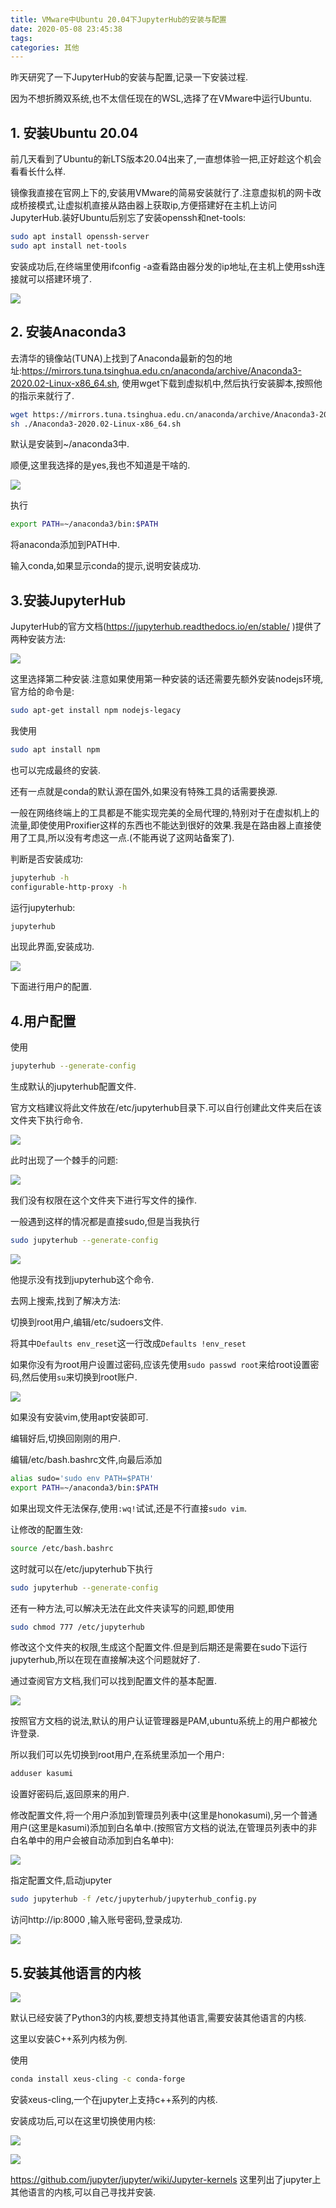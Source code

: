 ```yaml
---
title: VMware中Ubuntu 20.04下JupyterHub的安装与配置
date: 2020-05-08 23:45:38
tags:
categories: 其他
---
```


昨天研究了一下JupyterHub的安装与配置,记录一下安装过程.

因为不想折腾双系统,也不太信任现在的WSL,选择了在VMware中运行Ubuntu.

## 1. 安装Ubuntu 20.04

前几天看到了Ubuntu的新LTS版本20.04出来了,一直想体验一把,正好趁这个机会看看长什么样.

镜像我直接在官网上下的,安装用VMware的简易安装就行了.注意虚拟机的网卡改成桥接模式,让虚拟机直接从路由器上获取ip,方便搭建好在主机上访问JupyterHub.装好Ubuntu后别忘了安装openssh和net-tools:

<!--more-->

```bash
sudo apt install openssh-server
sudo apt install net-tools
```

安装成功后,在终端里使用ifconfig -a查看路由器分发的ip地址,在主机上使用ssh连接就可以搭建环境了.

![](/img/JupyterHub/1.png.webp)

## 2. 安装Anaconda3

去清华的镜像站(TUNA)上找到了Anaconda最新的包的地址:https://mirrors.tuna.tsinghua.edu.cn/anaconda/archive/Anaconda3-2020.02-Linux-x86_64.sh, 使用wget下载到虚拟机中,然后执行安装脚本,按照他的指示来就行了.

```bash
wget https://mirrors.tuna.tsinghua.edu.cn/anaconda/archive/Anaconda3-2020.02-Linux-x86_64.sh
sh ./Anaconda3-2020.02-Linux-x86_64.sh
```

默认是安装到~/anaconda3中.

顺便,这里我选择的是yes,我也不知道是干啥的.

![](/img/JupyterHub/2.png.webp)

执行

```bash
export PATH=~/anaconda3/bin:$PATH
```

将anaconda添加到PATH中.

输入conda,如果显示conda的提示,说明安装成功.

## 3.安装JupyterHub

JupyterHub的官方文档(https://jupyterhub.readthedocs.io/en/stable/ )提供了两种安装方法:

![](/img/JupyterHub/3.png.webp)

这里选择第二种安装.注意如果使用第一种安装的话还需要先额外安装nodejs环境,官方给的命令是:

```bash
sudo apt-get install npm nodejs-legacy
```

我使用

```bash
sudo apt install npm
```

也可以完成最终的安装.

还有一点就是conda的默认源在国外,如果没有特殊工具的话需要换源.

一般在网络终端上的工具都是不能实现完美的全局代理的,特别对于在虚拟机上的流量,即使使用Proxifier这样的东西也不能达到很好的效果.我是在路由器上直接使用了工具,所以没有考虑这一点.(不能再说了这网站备案了).

判断是否安装成功:

```bash
jupyterhub -h
configurable-http-proxy -h
```

运行jupyterhub:

```bash
jupyterhub
```

出现此界面,安装成功.

![](/img/JupyterHub/4.png.webp)

下面进行用户的配置.



## 4.用户配置

使用

```bash
jupyterhub --generate-config
```

生成默认的jupyterhub配置文件.

官方文档建议将此文件放在/etc/jupyterhub目录下.可以自行创建此文件夹后在该文件夹下执行命令.

![](/img/JupyterHub/5.png.webp)

此时出现了一个棘手的问题:

![](/img/JupyterHub/6.png.webp)

我们没有权限在这个文件夹下进行写文件的操作.

一般遇到这样的情况都是直接sudo,但是当我执行

```bash
sudo jupyterhub --generate-config
```

![](/img/JupyterHub/7.png.webp)

他提示没有找到jupyterhub这个命令.

去网上搜索,找到了解决方法:

切换到root用户,编辑/etc/sudoers文件.

将其中`Defaults env_reset`这一行改成`Defaults !env_reset`

如果你没有为root用户设置过密码,应该先使用`sudo passwd root`来给root设置密码,然后使用`su`来切换到root账户.

![](/img/JupyterHub/8.png.webp)

如果没有安装vim,使用apt安装即可.

编辑好后,切换回刚刚的用户.

编辑/etc/bash.bashrc文件,向最后添加

```bash
alias sudo='sudo env PATH=$PATH'
export PATH=~/anaconda3/bin:$PATH
```

如果出现文件无法保存,使用`:wq!`试试,还是不行直接`sudo vim`.

让修改的配置生效:

```bash
source /etc/bash.bashrc
```

这时就可以在/etc/jupyterhub下执行

```bash
sudo jupyterhub --generate-config
```



还有一种方法,可以解决无法在此文件夹读写的问题,即使用

```bash
sudo chmod 777 /etc/jupyterhub
```

修改这个文件夹的权限,生成这个配置文件.但是到后期还是需要在sudo下运行jupyterhub,所以在现在直接解决这个问题就好了.



通过查阅官方文档,我们可以找到配置文件的基本配置.

![](/img/JupyterHub/9.png.webp)

按照官方文档的说法,默认的用户认证管理器是PAM,ubuntu系统上的用户都被允许登录.

所以我们可以先切换到root用户,在系统里添加一个用户:

```bash
adduser kasumi
```

设置好密码后,返回原来的用户.

修改配置文件,将一个用户添加到管理员列表中(这里是honokasumi),另一个普通用户(这里是kasumi)添加到白名单中.(按照官方文档的说法,在管理员列表中的非白名单中的用户会被自动添加到白名单中):

![](/img/JupyterHub/10.png.webp)

指定配置文件,启动jupyter

```bash
sudo jupyterhub -f /etc/jupyterhub/jupyterhub_config.py
```

访问http://ip:8000 ,输入账号密码,登录成功.

 ![](/img/JupyterHub/11.png.webp)

## 5.安装其他语言的内核

![](/img/JupyterHub/12.png.webp)

默认已经安装了Python3的内核,要想支持其他语言,需要安装其他语言的内核.



这里以安装C++系列内核为例.

使用

```bash
conda install xeus-cling -c conda-forge
```

安装xeus-cling,一个在jupyter上支持c++系列的内核.

安装成功后,可以在这里切换使用内核:

![](/img/JupyterHub/13.png.webp)

![](/img/JupyterHub/14.png.webp)

https://github.com/jupyter/jupyter/wiki/Jupyter-kernels 这里列出了jupyter上其他语言的内核,可以自己寻找并安装.

